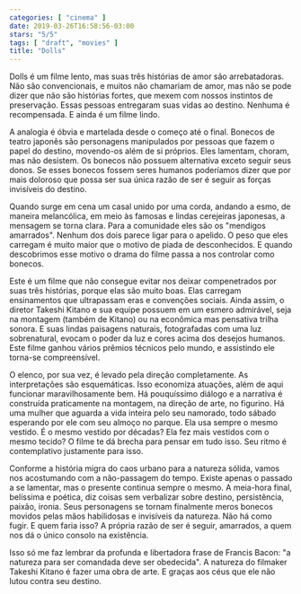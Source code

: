 ```yaml
---
categories: [ "cinema" ]
date: 2019-03-26T16:58:56-03:00
stars: "5/5"
tags: [ "draft", "movies" ]
title: "Dolls"
---
```

Dolls é um filme lento, mas suas três histórias de amor são arrebatadoras. Não são convencionais, e muitos não chamariam de amor, mas não se pode dizer que não são histórias fortes, que mexem com nossos instintos de preservação. Essas pessoas entregaram suas vidas ao destino. Nenhuma é recompensada. E ainda é um filme lindo.

A analogia é óbvia e martelada desde o começo até o final. Bonecos de teatro japonês são personagens manipulados por pessoas que fazem o papel do destino, movendo-os além de si próprios. Eles lamentam, choram, mas não desistem. Os bonecos não possuem alternativa exceto seguir seus donos. Se esses bonecos fossem seres humanos poderíamos dizer que por mais doloroso que possa ser sua única razão de ser é seguir as forças invisíveis do destino.

Quando surge em cena um casal unido por uma corda, andando a esmo, de maneira melancólica, em meio às famosas e lindas cerejeiras japonesas, a mensagem se torna clara. Para a comunidade eles são os "mendigos amarrados". Nenhum dos dois parece ligar para o apelido. O peso que eles carregam é muito maior que o motivo de piada de desconhecidos. E quando descobrimos esse motivo o drama do filme passa a nos controlar como bonecos.

Este é um filme que não consegue evitar nos deixar compenetrados por suas três histórias, porque elas são muito boas. Elas carregam ensinamentos que ultrapassam eras e convenções sociais. Ainda assim, o diretor Takeshi Kitano e sua equipe possuem em um esmero admirável, seja na montagem (também de Kitano) ou na econômica mas pensativa trilha sonora. E suas lindas paisagens naturais, fotografadas com uma luz sobrenatural, evocam o poder da luz e cores acima dos desejos humanos. Este filme ganhou vários prêmios técnicos pelo mundo, e assistindo ele torna-se compreensível.

O elenco, por sua vez, é levado pela direção completamente. As interpretações são esquemáticas. Isso economiza atuações, além de aqui funcionar maravilhosamente bem. Há pouquíssimo diálogo e a narrativa é construída praticamente na montagem, na direção de arte, no figurino. Há uma mulher que aguarda a vida inteira pelo seu namorado, todo sábado esperando por ele com seu almoço no parque. Ela usa sempre o mesmo vestido. É o mesmo vestido por décadas? Ela fez mais vestidos com o mesmo tecido? O filme te dá brecha para pensar em tudo isso. Seu ritmo é contemplativo justamente para isso.

Conforme a história migra do caos urbano para a natureza sólida, vamos nos acostumando com a não-passagem do tempo. Existe apenas o passado a se lamentar, mas o presente continua sempre o mesmo. A meia-hora final, belíssima e poética, diz coisas sem verbalizar sobre destino, persistência, paixão, ironia. Seus personagens se tornam finalmente meros bonecos movidos pelas mãos habilidosas e invisíveis da natureza. Não há como fugir. E quem faria isso? A própria razão de ser é seguir, amarrados, a quem nos dá o único consolo na existência.

Isso só me faz lembrar da profunda e libertadora frase de Francis Bacon: "a natureza para ser comandada deve ser obedecida". A natureza do filmaker Takeshi Kitano é fazer uma obra de arte. E graças aos céus que ele não lutou contra seu destino.

